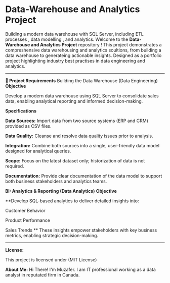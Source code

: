 # Data-Warehouse and Analytics Project
 Building a modern data warehouse with SQL Server, including ETL processes , data modelling , and analytics.
Welcome to the **Data-Warehouse and Analytics Project** repository !
This project demonstrates a compreshensive data warehousing and analytics soultions, from building a data warehouse to generateing actionable insights. Designed as a portfolio project highlighting industry best practises in data engineering and analytics.

----

**🚀 Project Requirements**
Building the Data Warehouse (Data Engineering)
**Objective**

Develop a modern data warehouse using SQL Server to consolidate sales data, enabling analytical reporting and informed decision-making.

**Specifications**

**Data Sources:** Import data from two source systems (ERP and CRM) provided as CSV files.

**Data Quality:** Cleanse and resolve data quality issues prior to analysis.

**Integration:** Combine both sources into a single, user-friendly data model designed for analytical queries.

**Scope:** Focus on the latest dataset only; historization of data is not required.

**Documentation:** Provide clear documentation of the data model to support both business stakeholders and analytics teams.

**BI: Analytics & Reporting (Data Analytics)**
**Objective**

**Develop SQL-based analytics to deliver detailed insights into:

Customer Behavior

Product Performance

Sales Trends
**
These insights empower stakeholders with key business metrics, enabling strategic decision-making.

-----

**License:**

This project is licensed under (MIT License)

**About Me:**
Hi There! I'm Muzafer. I am IT professional working as a data analyst in reputated firm in Canada.

